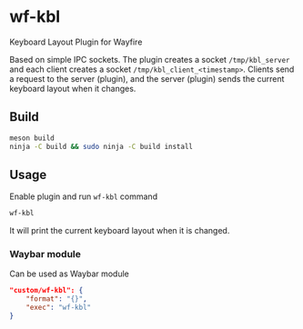 # wf-kbl
Keyboard Layout Plugin for Wayfire

Based on simple IPC sockets. The plugin creates a socket `/tmp/kbl_server` and each client creates a socket `/tmp/kbl_client_<timestamp>`. Clients send a request to the server (plugin), and the server (plugin) sends the current keyboard layout when it changes.

## Build

~~~bash
meson build
ninja -C build && sudo ninja -C build install
~~~

## Usage

Enable plugin and run `wf-kbl` command
~~~bash
wf-kbl
~~~
It will print the current keyboard layout when it is changed.

### Waybar module

Can be used as Waybar module

~~~json
"custom/wf-kbl": {
    "format": "{}",
    "exec": "wf-kbl"
}
~~~
